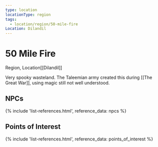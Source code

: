 ```yaml
---
type: location
locationType: region
tags:
  - location/region/50-mile-fire
Location: Dilandil
---
```


# 50 Mile Fire
Region, <span class="dataview inline-field"><span class="inline-field-key">Location</span><span class="inline-field-value">[[Dilandil]]</span></span>

Very spooky wasteland. The Taleemian army created this during [[The Great War]], using magic still not well understood.

## NPCs
{% include 'list-references.html', reference_data: npcs %}

## Points of Interest
{% include 'list-references.html', reference_data: points_of_interest %}
